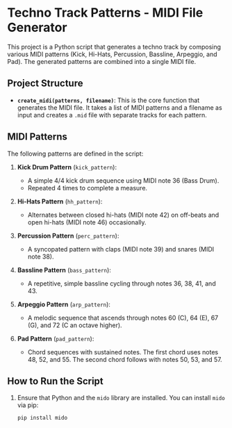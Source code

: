 # Techno Track Patterns - MIDI File Generator

This project is a Python script that generates a techno track by composing various MIDI patterns (Kick, Hi-Hats, Percussion, Bassline, Arpeggio, and Pad). The generated patterns are combined into a single MIDI file.

## Project Structure

- **`create_midi(patterns, filename)`**: This is the core function that generates the MIDI file. It takes a list of MIDI patterns and a filename as input and creates a `.mid` file with separate tracks for each pattern.
  
## MIDI Patterns

The following patterns are defined in the script:

1. **Kick Drum Pattern** (`kick_pattern`):
   - A simple 4/4 kick drum sequence using MIDI note 36 (Bass Drum).
   - Repeated 4 times to complete a measure.

2. **Hi-Hats Pattern** (`hh_pattern`):
   - Alternates between closed hi-hats (MIDI note 42) on off-beats and open hi-hats (MIDI note 46) occasionally.

3. **Percussion Pattern** (`perc_pattern`):
   - A syncopated pattern with claps (MIDI note 39) and snares (MIDI note 38).

4. **Bassline Pattern** (`bass_pattern`):
   - A repetitive, simple bassline cycling through notes 36, 38, 41, and 43.

5. **Arpeggio Pattern** (`arp_pattern`):
   - A melodic sequence that ascends through notes 60 (C), 64 (E), 67 (G), and 72 (C an octave higher).

6. **Pad Pattern** (`pad_pattern`):
   - Chord sequences with sustained notes. The first chord uses notes 48, 52, and 55. The second chord follows with notes 50, 53, and 57.

## How to Run the Script

1. Ensure that Python and the `mido` library are installed. You can install `mido` via pip:

   ```bash
   pip install mido
